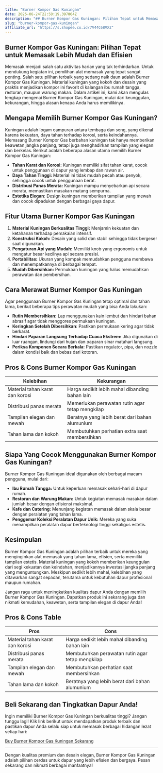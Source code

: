 ```yaml
---
title: "Burner Kompor Gas Kuningan"
date: 2025-06-24T22:50:19.397064Z
description: "## Burner Kompor Gas Kuningan: Pilihan Tepat untuk Memasak Lebih Mudah dan Efisien..."
slug: "burner-kompor-gas-kuningan"
affiliate_url: "https://s.shopee.co.id/7V44C68VX2"
---
```

## Burner Kompor Gas Kuningan: Pilihan Tepat untuk Memasak Lebih Mudah dan Efisien

Memasak menjadi salah satu aktivitas harian yang tak terhindarkan. Untuk mendukung kegiatan ini, pemilihan alat memasak yang tepat sangat penting. Salah satu pilihan terbaik yang sedang naik daun adalah Burner Kompor Gas Kuningan. Material kuningan yang kokoh dan desain yang praktis menjadikan kompor ini favorit di kalangan ibu rumah tangga, restoran, maupun warung makan. Dalam artikel ini, kami akan mengulas lengkap mengenai Burner Kompor Gas Kuningan, mulai dari keunggulan, kekurangan, hingga alasan kenapa Anda harus memilikinya.

## Mengapa Memilih Burner Kompor Gas Kuningan?

Kuningan adalah logam campuran antara tembaga dan seng, yang dikenal karena kekuatan, daya tahan terhadap korosi, serta keindahannya. Memasang Burner Kompor Gas berbahan kuningan tak hanya memberikan keawetan jangka panjang, tetapi juga menghadirkan tampilan yang elegan dan berkelas. Berikut adalah beberapa alasan utama memilih Burner Kompor Gas Kuningan:

- **Tahan Karat dan Korosi:** Kuningan memiliki sifat tahan karat, cocok untuk penggunaan di dapur yang lembap dan rawan air.
- **Daya Tahan Tinggi:** Material ini tidak mudah pecah atau penyok, sehingga cocok untuk penggunaan berat.
- **Distribusi Panas Merata:** Kuningan mampu menyebarkan api secara merata, memastikan masakan matang sempurna.
- **Estetika Elegan:** Design kuningan memberikan tampilan yang mewah dan cocok dipadukan dengan berbagai gaya dapur.

## Fitur Utama Burner Kompor Gas Kuningan

1. **Material Kuningan Berkualitas Tinggi:** Menjamin kekuatan dan ketahanan terhadap pemakaian intensif.
2. **Konstruksi Kokoh:** Desain yang solid dan stabil sehingga tidak bergeser saat digunakan.
3. **Pengaturan Api yang Mudah:** Memiliki knob yang ergonomis untuk mengatur besar kecilnya api secara presisi.
4. **Portabilitas:** Ukuran yang kompak memudahkan pengguna membawa dan menempatkannya di berbagai tempat.
5. **Mudah Dibersihkan:** Permukaan kuningan yang halus memudahkan perawatan dan pembersihan.

## Cara Merawat Burner Kompor Gas Kuningan

Agar penggunaan Burner Kompor Gas Kuningan tetap optimal dan tahan lama, berikut beberapa tips perawatan mudah yang bisa Anda lakukan:

- **Rutin Membersihkan:** Lap menggunakan kain lembut dan hindari bahan abrasif agar tidak menggores permukaan kuningan.
- **Keringkan Setelah Dibersihkan:** Pastikan permukaan kering agar tidak berkarat.
- **Hindari Paparan Langsung Terhadap Cuaca Ekstrem:** Jika digunakan di luar ruangan, lindungi dari hujan dan paparan sinar matahari langsung.
- **Periksa Komponen Secara Berkala:** Pastikan regulator, pipa, dan nozzle dalam kondisi baik dan bebas dari kotoran.

## Pros & Cons Burner Kompor Gas Kuningan

| **Kelebihan** | **Kekurangan** |
|-----------------|----------------|
| Material tahan karat dan korosi | Harga sedikit lebih mahal dibanding bahan lain |
| Distribusi panas merata | Memerlukan perawatan rutin agar tetap mengkilap |
| Tampilan elegan dan mewah | Beratnya yang lebih berat dari bahan alumunium |
| Tahan lama dan kokoh | Membutuhkan perhatian extra saat membersihkan |

## Siapa Yang Cocok Menggunakan Burner Kompor Gas Kuningan?

Burner Kompor Gas Kuningan ideal digunakan oleh berbagai macam pengguna, mulai dari:

- **Ibu Rumah Tangga:** Untuk keperluan memasak sehari-hari di dapur rumah.
- **Restoran dan Warung Makan:** Untuk kegiatan memasak masakan dalam jumlah besar dengan efisiensi maksimal.
- **Kafe dan Catering:** Menunjang kegiatan memasak dalam skala besar dengan peralatan yang tahan lama.
- **Penggemar Koleksi Peralatan Dapur Unik:** Mereka yang suka menampilkan peralatan dapur berteknologi tinggi sekaligus estetis.

## Kesimpulan

Burner Kompor Gas Kuningan adalah pilihan terbaik untuk mereka yang menginginkan alat memasak yang tahan lama, efisien, serta memiliki tampilan estetis. Material kuningan yang kokoh memberikan keunggulan dari segi kekuatan dan keindahan, menjadikannya investasi jangka panjang yang menguntungkan. Meskipun sedikit lebih mahal, kelebihan yang ditawarkan sangat sepadan, terutama untuk kebutuhan dapur profesional maupun rumahan.

Jangan ragu untuk meningkatkan kualitas dapur Anda dengan memilih Burner Kompor Gas Kuningan. Dapatkan produk ini sekarang juga dan nikmati kemudahan, keawetan, serta tampilan elegan di dapur Anda!

## Pros & Cons Table

| **Pros** | **Cons** |
|----------------------|-------------------------|
| Material tahan karat dan korosi | Harga sedikit lebih mahal dibanding bahan lain |
| Distribusi panas merata | Membutuhkan perawatan rutin agar tetap mengkilap |
| Tampilan elegan dan mewah | Membutuhkan perhatian saat membersihkan |
| Tahan lama dan kokoh | Beratnya yang lebih berat dari bahan alumunium |

## Beli Sekarang dan Tingkatkan Dapur Anda!

Ingin memiliki Burner Kompor Gas Kuningan berkualitas tinggi? Jangan tunggu lagi! Klik link berikut untuk mendapatkan produk terbaik dan pastikan dapur Anda selalu siap untuk memasak berbagai hidangan lezat setiap hari:

[Buy Burner Kompor Gas Kuningan Sekarang](https://s.shopee.co.id/7V44C68VX2)

---

Dengan kualitas premium dan desain elegan, Burner Kompor Gas Kuningan adalah pilihan cerdas untuk dapur yang lebih efisien dan bergaya. Pesan sekarang dan nikmati berbagai manfaatnya!